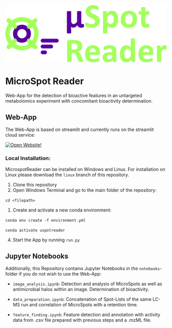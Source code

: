 ![image](assets/Logo.png)

# MicroSpot Reader

Web-App for the detection of bioactive features in an untargeted metabolomics experiment with concomitant bioactivity determination.

## Web-App

The Web-App is based on streamlit and currently runs on the streamlit cloud service:

[![Open Website!](https://static.streamlit.io/badges/streamlit_badge_black_white.svg)](https://uspotreader.streamlit.app/)

### Local Installation:

MicrospotReader can be installed on Windows and Linux. For installation on Linux please download the `linux` branch of this repository.

1. Clone this repository
2. Open Windows Terminal and go to the main folder of the repository:

`cd <filepath>`

1. Create and activate a new conda environment:

`conda env create -f environment.yml`

`conda activate uspotreader`

4. Start the App by running `run.py`


## Jupyter Notebooks

Additionally, this Repository contains Jupyter Notebooks in the `notebooks`-folder if you do not wish to use the Web-App:

- `image_analysis.ipynb`: Detection and analysis of MicroSpots as well as antimicrobial halos within an image. Determination of bioactivity.

- `data_preparation.ipynb`: Concatenation of Spot-Lists of the same LC-MS run and correlation of MicroSpots with a retention time.

- `feature_finding.ipynb`: Feature detection and annotation with activity data from .csv file prepared with previous steps and a .mzML file.